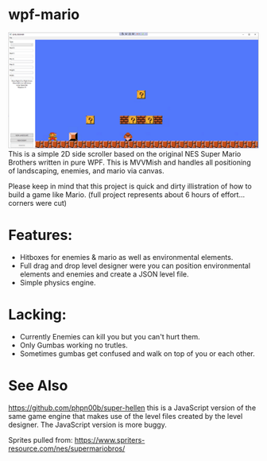 # wpf-mario
![Level Designer Preview](https://github.com/phpn00b/wpf-mario/blob/main/game-preview.png)
This is a simple 2D side scroller based on the original NES Super Mario Brothers written in pure WPF. This is MVVMish and handles all positioning of landscaping, enemies, and mario via canvas.

Please keep in mind that this project is quick and dirty illistration of how to build a game like Mario. (full project represents about 6 hours of effort... corners were cut)

# Features:
- Hitboxes for enemies & mario as well as environmental elements.
- Full drag and drop level designer were you can position environmental elements and enemies and create a JSON level file.
- Simple physics engine. 


# Lacking:
- Currently Enemies can kill you but you can't hurt them. 
- Only Gumbas working no trutles. 
- Sometimes gumbas get confused and walk on top of you or each other. 





# See Also
https://github.com/phpn00b/super-hellen this is a JavaScript version of the same game engine that makes use of the level files created by the level designer. The JavaScript version is more buggy.


Sprites pulled from: https://www.spriters-resource.com/nes/supermariobros/
